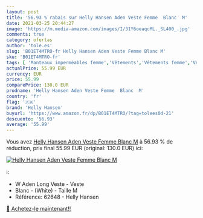 ```yaml
---
layout: post
title: '56.93 % rabais sur Helly Hansen Aden Veste Femme  Blanc  M'
date: 2021-03-25 20:44:27
image: 'https://m.media-amazon.com/images/I/31Y6oeaqcML._SL400_.jpg'
comments: true
category: ofertas
author: 'tole.es'
slug: 'B01ET4MTRO-fr Helly Hansen Aden Veste Femme Blanc M'
sku: 'B01ET4MTRO-fr'
tags: [ 'Manteaux imperméables femme','Vêtements','Vêtements femme','Vêtements imperméables femme','helly hansen', ]
actualPrice: 55.99 EUR
currency: EUR
price: 55.99
comparePrice: 130.0 EUR
prodname: 'Helly Hansen Aden Veste Femme  Blanc  M'
country: 'fr'
flag: '🇫🇷'
brand: 'Helly Hansen'
buyurl: 'https://www.amazon.fr/dp/B01ET4MTRO/?tag=tolees0d-21'
descuento: '56.93'
average: '55.99'
---
```


Vous avez [Helly Hansen Aden Veste Femme  Blanc  M](https://www.amazon.fr/dp/B01ET4MTRO/?tag=tolees0d-21)  à  56.93 % de réduction, prix final  55.99 EUR (original: 130.0 EUR) ici:

[![Helly Hansen Aden Veste Femme  Blanc  M](https://m.media-amazon.com/images/I/31Y6oeaqcML._SL400_.jpg)](https://www.amazon.fr/dp/B01ET4MTRO/?tag=tolees0d-21)

ℹ️:

- W Aden Long Veste - Veste
- Blanc - (White) - Taille M
- Référence: 62648 - Helly Hansen

[🛒 Achetez-le maintenant!!](https://www.amazon.fr/dp/B01ET4MTRO/?tag=tolees0d-21)
